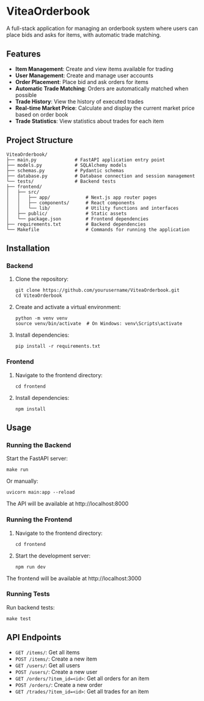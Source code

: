# ViteaOrderbook

A full-stack application for managing an orderbook system where users can place bids and asks for items, with automatic trade matching.

## Features

- **Item Management**: Create and view items available for trading
- **User Management**: Create and manage user accounts
- **Order Placement**: Place bid and ask orders for items
- **Automatic Trade Matching**: Orders are automatically matched when possible
- **Trade History**: View the history of executed trades
- **Real-time Market Price**: Calculate and display the current market price based on order book
- **Trade Statistics**: View statistics about trades for each item

## Project Structure

```
ViteaOrderbook/
├── main.py              # FastAPI application entry point
├── models.py            # SQLAlchemy models
├── schemas.py           # Pydantic schemas
├── database.py          # Database connection and session management
└── tests/               # Backend tests
├── frontend/
│   ├── src/
│   │   ├── app/             # Next.js app router pages
│   │   ├── components/      # React components
│   │   └── lib/             # Utility functions and interfaces
│   ├── public/              # Static assets
│   └── package.json         # Frontend dependencies
├── requirements.txt         # Backend dependencies
└── Makefile                 # Commands for running the application
```

## Installation

### Backend

1. Clone the repository:
   ```
   git clone https://github.com/yourusername/ViteaOrderbook.git
   cd ViteaOrderbook
   ```

2. Create and activate a virtual environment:
   ```
   python -m venv venv
   source venv/bin/activate  # On Windows: venv\Scripts\activate
   ```

3. Install dependencies:
   ```
   pip install -r requirements.txt
   ```

### Frontend

1. Navigate to the frontend directory:
   ```
   cd frontend
   ```

2. Install dependencies:
   ```
   npm install
   ```

## Usage

### Running the Backend

Start the FastAPI server:
```
make run
```
Or manually:
```
uvicorn main:app --reload
```

The API will be available at http://localhost:8000

### Running the Frontend

1. Navigate to the frontend directory:
   ```
   cd frontend
   ```

2. Start the development server:
   ```
   npm run dev
   ```

The frontend will be available at http://localhost:3000

### Running Tests

Run backend tests:
```
make test
```

## API Endpoints

- `GET /items/`: Get all items
- `POST /items/`: Create a new item
- `GET /users/`: Get all users
- `POST /users/`: Create a new user
- `GET /orders/?item_id=<id>`: Get all orders for an item
- `POST /orders/`: Create a new order
- `GET /trades/?item_id=<id>`: Get all trades for an item
